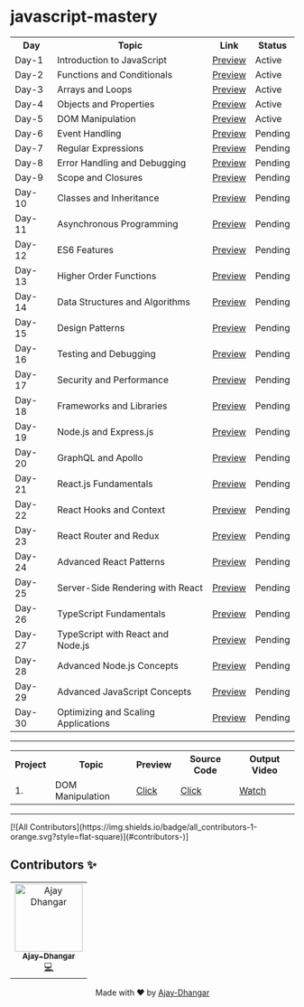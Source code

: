 # javascript-mastery

  <table align="center">
     <tr>
        <th> Day </th>
        <th> Topic </th>
        <th> Link </th>
        <th> Status </th>
     </tr>  
     <tr>
        <td> Day-1 </td>
        <td> Introduction to JavaScript </td>
        <td> <a href="https://javascript-mastery.github.io/javascript-mastery/Day-1/">Preview </a> </td>
        <td> Active </td>
     </tr>
     <tr>
        <td> Day-2 </td>
        <td> Functions and Conditionals </td>
        <td> <a href="https://javascript-mastery.github.io/javascript-mastery/Day-2/">Preview </a> </td>
        <td> Active </td>
     </tr>
     <tr>
        <td> Day-3 </td>
        <td> Arrays and Loops </td>
        <td> <a href="https://javascript-mastery.github.io/javascript-mastery/Day-3/">Preview </a> </td>
        <td> Active </td>
     </tr>
     <tr>
        <td> Day-4 </td>
        <td> Objects and Properties </td>
        <td> <a href="https://github.com/JavaScript-Mastery/javascript-mastery/tree/main/Day-4">Preview </a> </td>
        <td> Active </td>
     </tr>  
     <tr>
        <td> Day-5</td>
        <td> DOM Manipulation </td>
        <td> <a href="https://github.com/JavaScript-Mastery/javascript-mastery/tree/main/Day-5">Preview </a> </td>
        <td> Active </td>
     </tr>
     <tr>
        <td> Day-6 </td>
        <td> Event Handling </td>
        <td> <a href="#">Preview </a> </td>
        <td> Pending </td>
     </tr>
     <tr>
        <td> Day-7 </td>
        <td> Regular Expressions </td>
        <td> <a href="#">Preview </a> </td>
        <td> Pending </td>
     </tr>
     <tr>
        <td> Day-8 </td>
        <td> Error Handling and Debugging </td>
        <td> <a href="#">Preview </a> </td>
        <td> Pending </td>
     </tr>
     <tr>
        <td> Day-9 </td>
        <td> Scope and Closures </td>
        <td> <a href="#">Preview </a> </td>
        <td> Pending </td>
     </tr>
     <tr>
        <td> Day-10 </td>
        <td> Classes and Inheritance </td>
        <td> <a href="#">Preview </a> </td>
        <td> Pending </td>
     </tr>
     <tr>
        <td> Day-11 </td>
        <td> Asynchronous Programming </td>
        <td> <a href="#">Preview </a> </td>
        <td> Pending </td>
     </tr>
     <tr>
        <td> Day-12 </td>
        <td> ES6 Features </td>
        <td> <a href="#">Preview </a> </td>
        <td> Pending </td>
     </tr>
     <tr>
        <td> Day-13 </td>
        <td> Higher Order Functions </td>
        <td> <a href="#">Preview </a> </td>
        <td> Pending </td>
     </tr>  
     <tr>
        <td> Day-14 </td>
        <td> Data Structures and Algorithms </td>
        <td> <a href="#">Preview </a> </td>
        <td> Pending </td>
     </tr>
     <tr>
        <td> Day-15 </td>
        <td> Design Patterns </td>
        <td> <a href="#">Preview </a> </td>
        <td> Pending </td>
     </tr>
      <tr>
        <td> Day-16 </td>
        <td> Testing and Debugging </td>
        <td> <a href="#">Preview </a> </td>
        <td> Pending </td>
     </tr>
     <tr>
        <td> Day-17 </td>
        <td> Security and Performance </td>
        <td> <a href="#">Preview </a> </td>
        <td> Pending </td>
     </tr>
     <tr>
        <td> Day-18 </td>
        <td> Frameworks and Libraries </td>
        <td> <a href="#">Preview </a> </td>
        <td> Pending </td>
     </tr>
     <tr>
        <td> Day-19 </td>
        <td> Node.js and Express.js </td>
        <td> <a href="#">Preview </a> </td>
        <td> Pending </td>
     </tr>
     <tr>
        <td> Day-20 </td>
        <td> GraphQL and Apollo </td>
        <td> <a href="#">Preview </a> </td>
        <td> Pending </td>
     </tr>
     <tr>
        <td> Day-21 </td>
        <td> React.js Fundamentals </td>
        <td> <a href="#">Preview </a> </td>
        <td> Pending </td>
     </tr>
     <tr>
        <td> Day-22 </td>
        <td> React Hooks and Context </td>
        <td> <a href="#">Preview </a> </td>
        <td> Pending </td>
     </tr>
     <tr>
        <td> Day-23 </td>
        <td> React Router and Redux </td>
        <td> <a href="#">Preview </a> </td>
        <td> Pending </td>
     </tr>
     <tr>
        <td> Day-24 </td>
        <td> Advanced React Patterns </td>
        <td> <a href="#">Preview </a> </td>
        <td> Pending </td>
     </tr>
     <tr>
        <td> Day-25 </td>
        <td> Server-Side Rendering with React </td>
        <td> <a href="#">Preview </a> </td>
        <td> Pending </td>
     </tr>
     <tr>
        <td> Day-26 </td>
        <td> TypeScript Fundamentals </td>
        <td> <a href="#">Preview </a> </td>
        <td> Pending </td>
     </tr>
     <tr>
        <td> Day-27 </td>
        <td> TypeScript with React and Node.js </td>
        <td> <a href="#">Preview </a> </td>
        <td> Pending </td>
     </tr>
     <tr>
        <td> Day-28 </td>
        <td> Advanced Node.js Concepts </td>
        <td> <a href="#">Preview </a> </td>
        <td> Pending </td>
     </tr>
     <tr>
        <td> Day-29 </td>
        <td> Advanced JavaScript Concepts </td>
        <td> <a href="#">Preview </a> </td>
        <td> Pending </td>
     </tr>
     <tr>
        <td> Day-30</td>
        <td> Optimizing and Scaling Applications </td>
        <td> <a href="#">Preview </a> </td>
        <td> Pending </td>
     </tr>
  </table>
  
   <hr /> 
   
   <table align="center">
     <tr>
       <th>Project</th>
       <th>Topic</th>
       <th>Preview</th>
       <th>Source Code</th>
       <th>Output Video</th>
      </tr>
     <tr>
       <td>1. </td>
       <td>DOM Manipulation </td>
       <td><a href="https://javascript-mastery.github.io/javascript-mastery/Projects/project-1/index.html">Click</a></td>
       <td><a href="https://github.com/JavaScript-Mastery/javascript-mastery/tree/main/Projects/project-1">Click</a></td>
       <td><a href="#">Watch</a></td>
     </tr>
   </table>
   
   <hr />
[![All Contributors](https://img.shields.io/badge/all_contributors-1-orange.svg?style=flat-square)](#contributors-)]

  
  
## Contributors ✨

 <table align="center">  
   <tr><td align="center"><a href="https://github.com/Ajay-Dhangar"><img src="https://avatars.githubusercontent.com/u/99037494?v=4" width="120px;" alt="Ajay Dhangar"/>  <br /><sub><b>Ajay-Dhangar</b></sub></a><br /><a href="#" title="Code">💻</a></td>     
    
  </tr> 
  
  </table>
  

<div align="center">Made with ❤️ by <a href="https://github.com/Ajay-Dhangar" target="_blank">Ajay-Dhangar</a></div>
